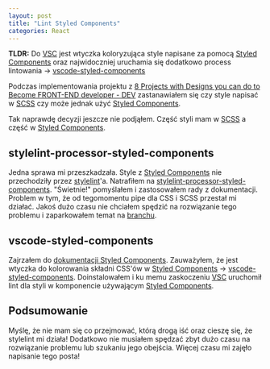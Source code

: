 ```yaml
---
layout: post
title: "Lint Styled Components"
categories: React
---
```


**TLDR:** Do [VSC] jest wtyczka koloryzująca style napisane za pomocą [Styled Components] oraz najwidoczniej uruchamia się dodatkowo process lintowania -> [vscode-styled-components]

Podczas implementowania projektu z [8 Projects with Designs you can do to Become FRONT-END developer - DEV] zastanawiałem się czy style napisać w [SCSS] czy może jednak użyć [Styled Components].

Tak naprawdę decyzji jeszcze nie podjąłem. Część styli mam w [SCSS] a część w [Styled Components].

## stylelint-processor-styled-components

Jedna sprawa mi przeszkadzała. Style z [Styled Components] nie przechodziły przez [stylelint]'a. Natrafiłem na [stylelint-processor-styled-components]. "Świetnie!" pomyślałem i zastosowałem rady z dokumentacji. Problem w tym, że od tegomomentu pipe dla CSS i SCSS przestał mi działać. Jakoś dużo czasu nie chciałem spędzić na rozwiązanie tego problemu i zaparkowałem temat na [branchu](https://github.com/th3mon/button-component/tree/stylelint-styled-components).

## vscode-styled-components

Zajrzałem do [dokumentacji Styled Components]. Zauważyłem, że jest wtyczka do kolorowania składni CSS'ów w [Styled Components] -> [vscode-styled-components]. Doinstalowałem i ku memu zaskoczeniu [VSC] uruchomił lint dla styli w komponencie używającym [Styled Components].

## Podsumowanie

Myślę, że nie mam się co przejmować, którą drogą iść oraz cieszę się, że stylelint mi działa! Dodatkowo nie musiałem spędzać zbyt dużo czasu na rozwiązanie problemu lub szukaniu jego obejścia. Więcej czasu mi zajęło napisanie tego posta!

[VSC]: https://code.visualstudio.com/
[vscode-styled-components]: https://marketplace.visualstudio.com/items?itemName=jpoissonnier.vscode-styled-components
[8 Projects with Designs you can do to Become FRONT-END developer - DEV]: https://dev.to/nghiemthu/8-projects-with-designs-you-can-do-to-become-front-end-developer-4pf8
[SCSS]: https://sass-lang.com/
[Styled Components]: https://styled-components.com/
[dokumentacji Styled Components]: https://styled-components.com/docs/tooling#jest-integration
[stylelint]: https://stylelint.io/
[stylelint-processor-styled-components]: https://github.com/styled-components/stylelint-processor-styled-components
[React Testing Library]: https://testing-library.com/docs/react-testing-library/intro
